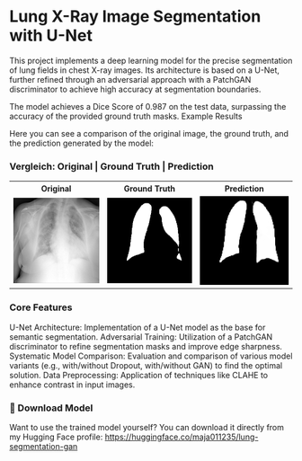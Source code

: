 # Lung X-Ray Image Segmentation with U-Net

This project implements a deep learning model for the precise segmentation of lung fields in chest X-ray images. Its architecture is based on a U-Net, further refined through an adversarial approach with a PatchGAN discriminator to achieve high accuracy at segmentation boundaries.

The model achieves a Dice Score of 0.987 on the test data, surpassing the accuracy of the provided ground truth masks.
Example Results

Here you can see a comparison of the original image, the ground truth, and the prediction generated by the model:

<h3> Vergleich: Original | Ground Truth | Prediction</h3>

<table>
  <tr>
    <th>Original</th>
    <th>Ground Truth</th>
    <th>Prediction</th>
  </tr>
  <tr>
    <td><img src="images/COVID-2267.png" width="200"/></td>
    <td><img src="images/COVID-2267_original.png" width="200"/></td>
    <td><img src="images/COVID-2267_ganmask.png" width="200"/></td>
  </tr>
</table>

<h3>Core Features</h3>

U-Net Architecture: Implementation of a U-Net model as the base for semantic segmentation.
Adversarial Training: Utilization of a PatchGAN discriminator to refine segmentation masks and improve edge sharpness.
Systematic Model Comparison: Evaluation and comparison of various model variants (e.g., with/without Dropout, 
with/without GAN) to find the optimal solution.
Data Preprocessing: Application of techniques like CLAHE to enhance contrast in input images.

<h3>💾 Download Model</h3>

Want to use the trained model yourself? You can download it directly from my Hugging Face profile:
https://huggingface.co/maja011235/lung-segmentation-gan
